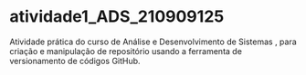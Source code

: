 # atividade1_ADS_210909125
Atividade prática do curso de Análise e Desenvolvimento de Sistemas , para criação e manipulação de repositório usando a ferramenta de versionamento de códigos GitHub.

